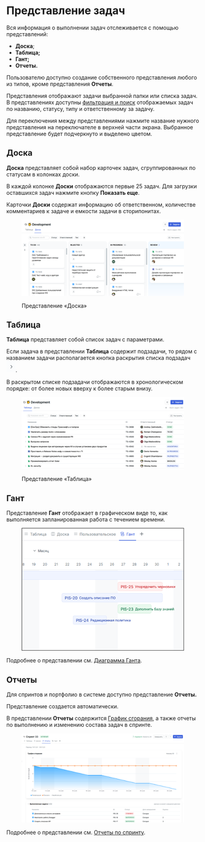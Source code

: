 # Представление задач

Вся информация о выполнении задач отслеживается с помощью представлений:

* **Доска**;
* **Таблица;**
* **Гант;**
* **Отчеты.**

Пользователю доступно создание собственного представления любого из типов, кроме представления **Отчеты**.

Представления отображают задачи выбранной папки или списка задач. В представлениях доступны [фильтрация и поиск](https://docs.teamstorm.io/rukovodstva/rukovodstvo-polzovatelya-teamstorm/rabota-s-zadachami/filtraciya-i-poisk) отображаемых задач по названию, статусу, типу и ответственному за задачу.

Для переключения между представлениями нажмите название нужного представления на переключателе в верхней части экрана. Выбранное представление будет подчеркнуто и выделено цветом.

## **Доска**

**Доска** представляет собой набор карточек задач, сгруппированных по статусам в колонках доски.

В каждой колонке **Доски** отображаются первые 25 задач. Для загрузки оставшихся задач нажмите кнопку **Показать еще**.

Карточки **Доски** содержат информацию об ответственном, количестве комментариев к задаче и емкости задачи в сторипонитах.&#x20;

<figure><img src="../../../../.gitbook/assets/изображение (2) (2).png" alt=""><figcaption><p>Представление «Доска»</p></figcaption></figure>

## Таблица

**Таблица** представляет собой список задач с параметрами.

Если задача в представлении **Таблица** содержит подзадачи, то рядом с названием задачи располагается кнопка раскрытия списка подзадач <img src="../../../../.gitbook/assets/изображение (18).png" alt="" data-size="line">.

В раскрытом списке подзадачи отображаются в хронологическом порядке: от более новых вверху к более старым внизу.

<figure><img src="../../../../.gitbook/assets/изображение (9) (2).png" alt=""><figcaption><p>Представление «Таблица»</p></figcaption></figure>

## Гант

Представление **Гант** отображает в графическом виде то, как выполняется запланированная работа с течением времени.

<figure><img src="../../../../.gitbook/assets/изображение (237) (1).png" alt=""><figcaption></figcaption></figure>

Подробнее о представлении см. [Диаграмма Ганта](https://docs.teamstorm.io/rukovodstva/rukovodstvo-polzovatelya-teamstorm/rabota-s-zadachami/predstavlenie-zadach/diagramma-ganta).

## Отчеты

Для спринтов и портфолио в системе доступно представление **Отчеты.**

Представление создается автоматически.&#x20;

В представлении **Отчеты** содержится [График сгорания](https://docs.teamstorm.io/rukovodstva/rukovodstvo-polzovatelya-teamstorm/rabota-s-rasshireniyami/agile/grafik-sgoraniya), а также отчеты по выполнению и изменению состава задач в спринте.&#x20;

<figure><img src="../../../../.gitbook/assets/изображение (239).png" alt=""><figcaption></figcaption></figure>

Подробнее о представлении см. [Отчеты по спринту](https://docs.teamstorm.io/rukovodstva/rukovodstvo-polzovatelya-teamstorm/rabota-s-rasshireniyami/agile/grafik-sgoraniya-i-otchety/otchety-po-sprintu).
